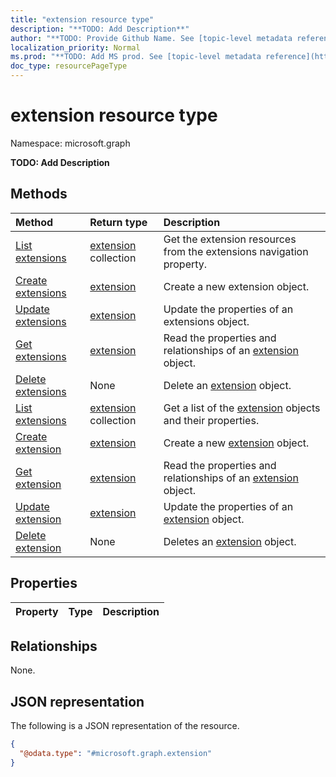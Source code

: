 ```yaml
---
title: "extension resource type"
description: "**TODO: Add Description**"
author: "**TODO: Provide Github Name. See [topic-level metadata reference](https://msgo.azurewebsites.net/add/document/guidelines/metadata.html#topic-level-metadata)**"
localization_priority: Normal
ms.prod: "**TODO: Add MS prod. See [topic-level metadata reference](https://msgo.azurewebsites.net/add/document/guidelines/metadata.html#topic-level-metadata)**"
doc_type: resourcePageType
---
```


# extension resource type

Namespace: microsoft.graph

**TODO: Add Description**

## Methods
|Method|Return type|Description|
|:---|:---|:---|
|[List extensions](../api/user-list-extensions.md)|[extension](../resources/extension.md) collection|Get the extension resources from the extensions navigation property.|
|[Create extensions](../api/user-post-extensions.md)|[extension](../resources/extension.md)|Create a new extension object.|
|[Update extensions](../api/user-update-extensions.md)|[extension](../resources/extension.md)|Update the properties of an extensions object.|
|[Get extensions](../api/user-get-extension.md)|[extension](../resources/extension.md)|Read the properties and relationships of an [extension](../resources/extension.md) object.|
|[Delete extensions](../api/user-delete-extensions.md)|None|Delete an [extension](../resources/extension.md) object.|
|[List extensions](../api/extension-list.md)|[extension](../resources/extension.md) collection|Get a list of the [extension](../resources/extension.md) objects and their properties.|
|[Create extension](../api/extension-create.md)|[extension](../resources/extension.md)|Create a new [extension](../resources/extension.md) object.|
|[Get extension](../api/extension-get.md)|[extension](../resources/extension.md)|Read the properties and relationships of an [extension](../resources/extension.md) object.|
|[Update extension](../api/extension-update.md)|[extension](../resources/extension.md)|Update the properties of an [extension](../resources/extension.md) object.|
|[Delete extension](../api/extension-delete.md)|None|Deletes an [extension](../resources/extension.md) object.|

## Properties
|Property|Type|Description|
|:---|:---|:---|

## Relationships
None.

## JSON representation
The following is a JSON representation of the resource.
<!-- {
  "blockType": "resource",
  "keyProperty": "id",
  "@odata.type": "microsoft.graph.extension",
  "baseType": "",
  "openType": false
}
-->
``` json
{
  "@odata.type": "#microsoft.graph.extension"
}
```

